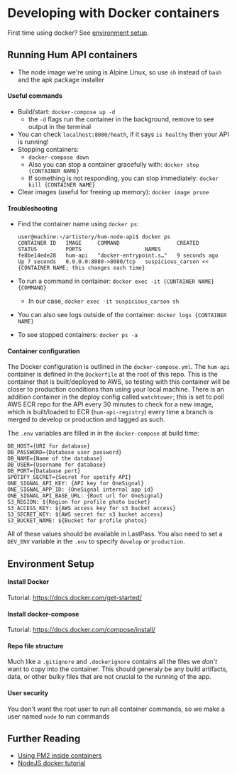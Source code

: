 # Developing with Docker containers

First time using docker? See [environment setup](#environment-setup).

## Running Hum API containers
- The node image we're using is Alpine Linux, so use `sh` instead of `bash` and the apk package installer

#### Useful commands
- Build/start: `docker-compose up -d`
    - the `-d` flags run the container in the background, remove to see output in the terminal
- You can check `localhost:8080/heath`, if it says `is healthy` then your API is running!
- Stopping containers:
    - `docker-compose down`
    - Also you can stop a container gracefully with: `docker stop {CONTAINER NAME}`
    - If something is not responding, you can stop immediately: `docker kill {CONTAINER NAME}`
- Clear images (useful for freeing up memory): `docker image prune`

#### Troubleshooting
- Find the container name using `docker ps`:
    ```
    user@machine:~/artistory/hum-node-api$ docker ps
    CONTAINER ID   IMAGE     COMMAND                  CREATED         STATUS         PORTS                    NAMES
    fe8be14ede28   hum-api   "docker-entrypoint.s…"   9 seconds ago   Up 7 seconds   0.0.0.0:8080->8080/tcp   suspicious_carson << {CONTAINER NAME; this changes each time}
    ```

- To run a command in container:  `docker exec -it {CONTAINER NAME} {COMMAND}`
    - In our case, `docker exec -it suspicious_carson sh`

- You can also see logs outside of the container: `docker logs {CONTAINER NAME}`

- To see stopped containers: `docker ps -a`

#### Container configuration
The Docker configuration is outlined in the `docker-compose.yml`. The `hum-api` container is defined in the `Dockerfile` at the root of this repo. This is the container that is built/deployed to AWS, so testing with this container will be closer to production conditions than using your local machine. There is an addition container in the deploy config called `watchtower`; this is set to poll AWS ECR repo for the API every 30 minutes to check for a new image, which is built/loaded to ECR (`hum-api-registry`) every time a branch is merged to develop or production and tagged as such.

The `.env` variables are filled in in the `docker-compose` at build time:
```
DB_HOST={URI for database}
DB_PASSWORD={Database user password}
DB_NAME={Name of the database}
DB_USER={Username for database}
DB_PORT={Database port}
SPOTIFY_SECRET={Secret for spotify API}
ONE_SIGNAL_API_KEY: {API key for OneSignal}
ONE_SIGNAL_APP_ID: {OneSignal internal app id}
ONE_SIGNAL_API_BASE_URL: {Root url for OneSignal}
S3_REGION: ${Region for profile photo bucket}
S3_ACCESS_KEY: ${AWS access key for s3 bucket access}
S3_SECRET_KEY: ${AWS secret for s3 bucket access}
S3_BUCKET_NAME: ${Bucket for profile photos}
```

All of these values should be available in LastPass. You also need to set a `DEV_ENV` variable in the `.env` to specify `develop` or `production`.

## Environment Setup

#### Install Docker
Tutorial: https://docs.docker.com/get-started/

#### Install docker-compose
Tutorial: https://docs.docker.com/compose/install/

#### Repo file structure
Much like a `.gitignore` and `.dockerignore` contains all the files we _don't_ want to copy into the container. This should generaly be any build artifacts, data, or other bulky files that are not crucial to the running of the app.

#### User security
You don't want the root user to run all container commands, so we make a user named `node` to run commands

## Further Reading
- [Using PM2 inside containers](https://pm2.keymetrics.io/docs/usage/docker-pm2-nodejs/)
- [NodeJS docker tutorial](https://www.digitalocean.com/community/tutorials/how-to-build-a-node-js-application-with-docker-on-ubuntu-20-04)
